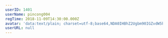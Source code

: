 ```yaml
---
userID: 1401
userName: pincong004
regTime: 2018-11-09T14:30:00.000Z
avatar: 'data:text/plain; charset=utf-8;base64,NDA0IHBhZ2Ugbm90IGZvdW5kCg=='
userURL: null
---
```



